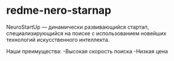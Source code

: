 # redme-nero-starnap
NeuroStartUp — динамически развивающийся стартап,
специализирующийся на поиске с использованием новейших
технологий искусственного интеллекта.

Наши преимущества:
-Высокая скорость поиска
-Низкая цена

